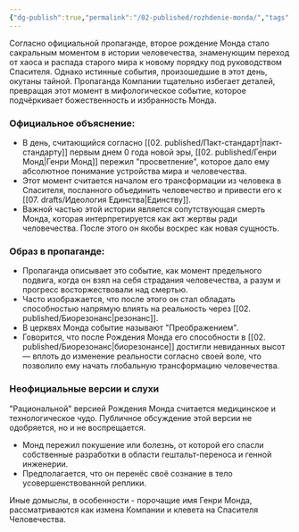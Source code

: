 ```yaml
---
{"dg-publish":true,"permalink":"/02-published/rozhdenie-monda/","tags":["событие"]}
---
```


Согласно официальной пропаганде, второе рождение Монда стало сакральным моментом в истории человечества, знаменующим переход от хаоса и распада старого мира к новому порядку под руководством Спасителя. Однако истинные события, произошедшие в этот день, окутаны тайной. Пропаганда Компании тщательно избегает деталей, превращая этот момент в мифологическое событие, которое подчёркивает божественность и избранность Монда.
### Официальное объяснение:
- В день, считающийся согласно [[02. published/Пакт-стандарт\|пакт-стандарту]] первым днем 0 года новой эры, [[02. published/Генри Монд\|Генри Монд]] пережил "просветление", которое дало ему абсолютное понимание устройства мира и человечества.
- Этот момент считается началом его трансформации из человека в Спасителя, посланного объединить человечество и привести его к [[07. drafts/Идеология Единства\|Единству]].
- Важной частью этой истории является сопутствующая смерть Монда, которая интерпретируется как акт жертвы ради человечества. После этого он якобы воскрес как новая сущность.
### Образ в пропаганде:
- Пропаганда описывает это событие, как момент предельного подвига, когда он взял на себя страдания человечества, а разум и прогресс восторжествовали над смертью.
- Часто изображается, что после этого он стал обладать способностью напрямую влиять на реальность через [[02. published/Биорезонанс\|резонанс]].
- В церквях Монда событие называют "Преображением".
- Говорится, что после Рождения Монда его способности в [[02. published/Биорезонанс\|биорезонансе]] достигли невиданных высот — вплоть до изменение реальности согласно своей воле, что позволило ему начать глобальную трансформацию человечества.
### Неофициальные версии и слухи
"Рациональной" версией Рождения Монда считается медицинское и технологическое чудо. Публичное обсуждение этой версии не одобряется, но и не воспрещается. 
- Монд пережил покушение или болезнь, от которой его спасли собственные разработки в области гештальт-переноса и генной инженерии.
- Предполагается, что он перенёс своё сознание в тело усовершенствованной реплики.

Иные домыслы, в особенности - порочащие имя Генри Монда, рассматриваются как измена Компании и клевета на Спасителя Человечества.